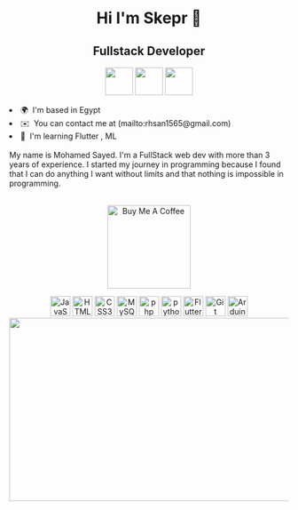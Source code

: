 <h1 align="center"> Hi I'm Skepr 👋 </h1>
<h2 align="center">Fullstack Developer</h2>
<p align="center">
  <a href="https://www.facebook.com/itskepr/"> <img src="https://img.icons8.com/?size=256&id=118497&format=png" width="50"/></a>
  <a href="https://www.instagram.com/itskepr/"> <img src="https://img.icons8.com/?size=256&id=Xy10Jcu1L2Su&format=png" width="50"/></a>
  <a href="https://t.me/Iskepr"> <img src="https://img.icons8.com/?size=256&id=63306&format=png" width="50"/></a>
  <br>
</p>

<li> 🌍  I'm based in Egypt</li>
<li> ✉️  You can contact me at (mailto:rhsan1565@gmail.com)</li>
<li> 🧠  I'm learning Flutter , ML</li>
<br>
My name is Mohamed Sayed. I'm a FullStack web dev with more than 3 years of experience. I started my journey in programming because I found that I can do anything I want without limits and that nothing is impossible in programming.

<p align="center">
  <br>
  <a href="https://buymeacoffee.com/mohamedskepr" target="_blank"><img src="https://cdn.buymeacoffee.com/buttons/v2/default-red.png" alt="Buy Me A Coffee" width="150" ></a>
  <br>
  <p align="center">
    <a href="https://developer.mozilla.org/en-US/docs/Web/JavaScript" target="_blank" rel="noreferrer"><img src="https://raw.githubusercontent.com/danielcranney/readme-generator/main/public/icons/skills/javascript-colored.svg" width="36" height="36" alt="JavaScript" /></a>      <a href="https://developer.mozilla.org/en-US/docs/Glossary/HTML5" target="_blank" rel="noreferrer"><img src="https://raw.githubusercontent.com/danielcranney/readme-generator/main/public/icons/skills/html5-colored.svg" width="36" height="36" alt="HTML5" /></a>
    <a href="https://www.w3.org/TR/CSS/#css" target="_blank" rel="noreferrer"><img src="https://raw.githubusercontent.com/danielcranney/readme-generator/main/public/icons/skills/css3-colored.svg" width="36" height="36" alt="CSS3" /></a>
    <a href="https://www.mysql.com/" target="_blank" rel="noreferrer"><img src="https://raw.githubusercontent.com/danielcranney/readme-generator/main/public/icons/skills/mysql-colored.svg" width="36" height="36" alt="MySQL" /></a>
    <a href="https://www.php.org" target="_blank" rel="noreferrer"><img src="https://img.icons8.com/?size=256&id=ylXrZF2zxsFE&format=png" width="36" height="36" alt="php" /></a>
    <a href="https://www.python.org" target="_blank" rel="noreferrer"><img src="https://img.icons8.com/?size=256&id=13441&format=png" width="36" height="36" alt="python" /></a>
     <a href="https://flutter.dev/" target="_blank" rel="noreferrer"><img src="https://raw.githubusercontent.com/danielcranney/readme-generator/main/public/icons/skills/flutter-colored.svg" width="36" height="36" alt="Flutter" /></a>
    <a href="https://git-scm.com/" target="_blank" rel="noreferrer"><img src="https://raw.githubusercontent.com/danielcranney/readme-generator/main/public/icons/skills/git-colored.svg" width="36" height="36" alt="Git" /></a>
    <a href="https://store.arduino.cc/?gclid=Cj0KCQjw2eilBhCCARIsAG0Pf8uueBifykWcsSS4LPESeGQfxGVKJYnzV7bz471XfknQJy_1VINVWM8aAkLtEALw_wcB" target="_blank" rel="noreferrer"><img src="https://raw.githubusercontent.com/danielcranney/readme-generator/main/public/icons/skills/arduino-colored.svg" width="36" height="36" alt="Arduino" /></a>
    <br>
  <img align="center" src="https://media1.tenor.com/m/AAmoI9l1JnkAAAAC/meme.gif" width="518" height="330">
</p>
